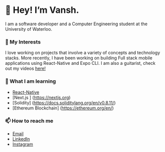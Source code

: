 # 👋 Hey! I’m Vansh.
I am a software developer and a Computer Engineering student at the University of Waterloo.

### 👀 My Interests
I love working on projects that involve a variety of concepts and technology stacks. More recently, I have been working on building Full stack mobile applications using React-Native and Expo CLI. I am also a guitarist, check out my videos [here!](https://www.youtube.com/watch?v=E8BBKs4-WPU) 

### 🌱 What I am learning
- [React-Native](https://reactnative.dev/)
- [Next.js ] (https://nextjs.org)
- [Solidity] (https://docs.soliditylang.org/en/v0.8.11/)
- [Ethereum Blockchain] (https://ethereum.org/en/)

### 📫 How to reach me
- [Email](mailto:vanshmago9@gmail.com)
- [LinkedIn](https://www.linkedin.com/in/vansh-mago/)
- [Instagram](https://www.instagram.com/magovansh/)

<!---
magovansh9/magovansh9 is a ✨ special ✨ repository because its `README.md` (this file) appears on your GitHub profile.
You can click the Preview link to take a look at your changes.
--->

